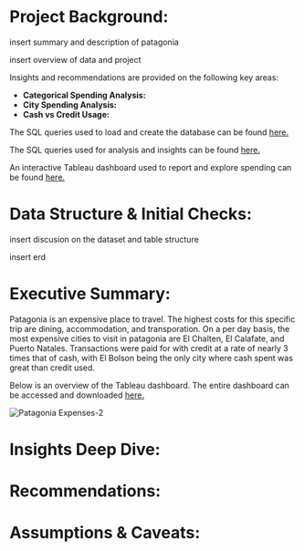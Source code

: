# Project Background:
insert summary and description of patagonia

insert overview of data and project

Insights and recommendations are provided on the following key areas:

- **Categorical Spending Analysis:**
- **City Spending Analysis:**
- **Cash vs Credit Usage:**

The SQL queries used to load and create the database can be found [here.](/setup_queries)

The SQL queries used for analysis and insights can be found [here.](/analysis_queries)

An interactive Tableau dashboard used to report and explore spending can be found [here.](https://public.tableau.com/app/profile/nick.feichtel/viz/PatagoniaExpenses/PatagoniaExpenses)

# Data Structure & Initial Checks:
insert discusion on the dataset and table structure

insert erd

# Executive Summary:
Patagonia is an expensive place to travel. The highest costs for this specific trip are dining, accommodation, and transporation. On a per day basis, the most expensive cities to visit in patagonia are El Chalten, El Calafate, and Puerto Natales. Transactions were paid for with credit at a rate of nearly 3 times that of cash, with El Bolson being the only city where cash spent was great than credit used.

Below is an overview of the Tableau dashboard. The entire dashboard can be accessed and downloaded [here.](https://public.tableau.com/app/profile/nick.feichtel/viz/PatagoniaExpenses/PatagoniaExpenses)

![Patagonia Expenses-2](https://github.com/user-attachments/assets/059d21cd-d9c6-4425-9c2e-37a86cafc3ff)




# Insights Deep Dive:


# Recommendations:


# Assumptions & Caveats:
